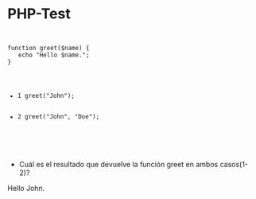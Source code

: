 <h1>PHP-Test</h1>
<code>
<pre>
function greet($name) {
   echo "Hello $name.";
}

<ul>
   <li>1 greet("John");</li>
   <li>2 greet("John", "Doe");</li>
</ul>
</pre>
</code>
<ul>
   <li>Cuál es el resultado que devuelve la función greet en ambos casos(1-2)?</li>
</ul>
Hello John.
